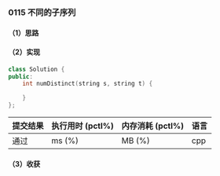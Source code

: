 ### 0115 不同的子序列

#### （1）思路

#### （2）实现

```cpp
class Solution {
public:
    int numDistinct(string s, string t) {

    }
};
```

| 提交结果 | 执行用时 (pctl%) | 内存消耗 (pctl%) | 语言 |
|:---------|:-----------------|:-----------------|:-----|
| 通过     |  ms (%)   |  MB (%)  | cpp  |

#### （3）收获
